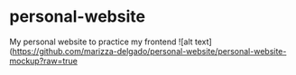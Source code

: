 # personal-website
My personal website to practice my frontend
![alt text](https://github.com/marizza-delgado/personal-website/personal-website-mockup?raw=true
